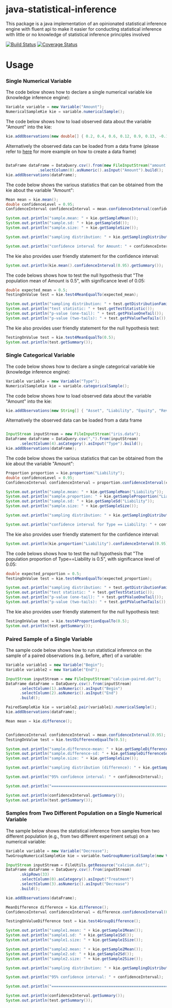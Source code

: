 # java-statistical-inference
This package is a java implementation of an opinionated statistical inference engine with fluent api to make it easier for conducting statistical inference with little or no knowledge of statistical inference principles involved

[![Build Status](https://travis-ci.org/chen0040/java-statistical-inference.svg?branch=master)](https://travis-ci.org/chen0040/java-statistical-inference) [![Coverage Status](https://coveralls.io/repos/github/chen0040/java-statistical-inference/badge.svg?branch=master)](https://coveralls.io/github/chen0040/java-statistical-inference?branch=master) 

# Usage

### Single Numerical Variable 

The code below shows how to declare a single numerical variable kie (knowledge inference engine):

```java
Variable variable = new Variable("Amount");
NumericalSampleKie kie = variable.numericalSample();
```

The code below shows how to load observed data about the variable "Amount" into the kie:

```java
kie.addObservations(new double[] { 0.2, 0.4, 0.6, 0.12, 0.9, 0.13, -0.12, -0.55, 0.5});
```

Alternatively the observed data can be loaded from a data frame (please refer to [here](https://github.com/chen0040/java-data-frame) for more example on how to create a data frame)

```java

DataFrame dataFrame = DataQuery.csv().from(new FileInputStream("amount.csv"))
              .selectColumn(0).asNumeric().asInput("Amount").build();
kie.addObservations(dataFrame);
```

The code below shows the various statistics that can be obtained from the kie about the variable "Amount":

```java
Mean mean = kie.mean();
double confidenceLevel = 0.95;
ConfidenceInterval confidenceInterval = mean.confidenceInterval(confidenceLevel);

System.out.println("sample.mean: " + kie.getSampleMean());
System.out.println("sample.sd: " + kie.getSampleSd());
System.out.println("sample.size: " + kie.getSampleSize());

System.out.println("sampling distribution: " + kie.getSamplingDistribution());

System.out.println("confidence interval for Amount: " + confidenceInterval);
```

The kie also provides user friendly statement for the confidence interval:

```java
System.out.println(kie.mean().confidenceInterval(0.95).getSummary());
```

The code belows shows how to test the null hypothesis that "The population mean of Amount is 0.5", with significance level of 0.05:

```java
double expected_mean = 0.5;
TestingOnValue test = kie.test4MeanEqualTo(expected_mean);

System.out.println("sampling distribution: " + test.getDistributionFamily());
System.out.println("test statistic: " + test.getTestStatistic());
System.out.println("p-value (one-tail): " + test.getPValueOneTail());
System.out.println("p-value (two-tails): " + test.getPValueTwoTails());
```

The kie also provides user friendly statement for the null hypothesis test:

```java
TestingOnValue test = kie.test4MeanEqualTo(0.5);
System.out.println(test.getSummary());
```

### Single Categorical Variable 

The code below shows how to declare a single categorical variable kie (knowledge inference engine):

```java
Variable variable = new Variable("Type");
NumericalSampleKie kie = variable.categoricalSample();
```

The code below shows how to load observed data about the variable "Amount" into the kie:

```java
kie.addObservations(new String[] { "Asset", "Liability", "Equity", "Revenue", "Expense", "Liability", "Equity", "Revenue", "Asset", "Liability", "Equity" });
```

Alternatively the observed data can be loaded from a data frame 

```java

InputStream inputStream = new FileInputStream("iris.data");
DataFrame dataFrame = DataQuery.csv(",").from(inputStream)
      .selectColumn(4).asCategory().asInput("Type").build();
kie.addObservations(dataFrame);
```

The code below shows the various statistics that can be obtained from the kie about the variable "Amount":

```java
Proportion proportion = kie.proportion("Liability");
double confidenceLevel = 0.95;
ConfidenceInterval confidenceInterval = proportion.confidenceInterval(confidenceLevel);

System.out.println("sample.mean: " + kie.getSampleMean("Liability"));
System.out.println("sample.proportion: " + kie.getSampleProportion("Liability"));
System.out.println("sample.sd: " + kie.getSampleSd("Liability"));
System.out.println("sample.size: " + kie.getSampleSize());

System.out.println("sampling distribution: " + kie.getSamplingDistribution());

System.out.println("confidence interval for Type == Liability: " + confidenceInterval);
```

The kie also provides user friendly statement for the confidence interval:

```java
System.out.println(kie.proportion("Liability").confidenceInterval(0.95).getSummary());
```

The code belows shows how to test the null hypothesis that "The population proportion of Type==Liability is 0.5", with significance level of 0.05:

```java
double expected_proportion = 0.5;
TestingOnValue test = kie.test4MeanEqualTo(expected_proportion);

System.out.println("sampling distribution: " + test.getDistributionFamily());
System.out.println("test statistic: " + test.getTestStatistic());
System.out.println("p-value (one-tail): " + test.getPValueOneTail());
System.out.println("p-value (two-tails): " + test.getPValueTwoTails());
```

The kie also provides user friendly statement for the null hypothesis test:

```java
TestingOnValue test = kie.test4ProportionEqualTo(0.5);
System.out.println(test.getSummary());
```

### Paired Sample of a Single Variable

The sample code below shows how to run statistical inference on the sample of a paired observations (e.g. before, after) of a variable:

```java
Variable variable1 = new Variable("Begin");
Variable variable2 = new Variable("End");

InputStream inputStream = new FileInputStream("calcium-paired.dat");
DataFrame dataFrame = DataQuery.csv().from(inputStream)
      .selectColumn(1).asNumeric().asInput("Begin")
      .selectColumn(2).asNumeric().asInput("End")
      .build();

PairedSampleKie kie = variable2.pair(variable1).numericalSample();
kie.addObservations(dataFrame);

Mean mean = kie.difference();


ConfidenceInterval confidenceInterval = mean.confidenceInterval(0.95);
TestingOnValue test = kie.testDifferenceEqualTo(0.5);

System.out.println("sample.difference-mean: " + kie.getSampleDifferenceMean());
System.out.println("sample.difference-sd: " + kie.getSampleDifferenceSd());
System.out.println("sample.size: " + kie.getSampleSize());

System.out.println("sampling distribution (difference): " + kie.getSamplingDistribution());

System.out.println("95% confidence interval: " + confidenceInterval);

System.out.println("========================================================");

System.out.println(confidenceInterval.getSummary());
System.out.println(test.getSummary());
```

### Samples from Two Different Population on a Single Numerical Variable

The sample below shows the statistical inference from samples from two different population (e.g., from two different experiment setup) on a numerical variable:

```java
Variable variable = new Variable("Decrease");
TwoGroupNumericalSampleKie kie = variable.twoGroupNumericalSample(new Variable("Treatment"), "Calcium", "Placebo");

InputStream inputStream = FileUtils.getResource("calcium.dat");
DataFrame dataFrame = DataQuery.csv().from(inputStream)
      .skipRows(33)
      .selectColumn(0).asCategory().asInput("Treatment")
      .selectColumn(3).asNumeric().asInput("Decrease")
      .build();

kie.addObservations(dataFrame);

MeanDifference difference = kie.difference();
ConfidenceInterval confidenceInterval = difference.confidenceInterval(0.95);

TestingOnValueDifference test = kie.test4GroupDifference();

System.out.println("sample1.mean: " + kie.getSample1Mean());
System.out.println("sample1.sd: " + kie.getSample1Sd());
System.out.println("sample1.size: " + kie.getSample1Size());

System.out.println("sample2.mean: " + kie.getSample2Mean());
System.out.println("sample2.sd: " + kie.getSample2Sd());
System.out.println("sample2.size: " + kie.getSample2Size());

System.out.println("sampling distribution: " + kie.getSamplingDistribution());

System.out.println("95% confidence interval: " + confidenceInterval);

System.out.println("========================================================");

System.out.println(confidenceInterval.getSummary());
System.out.println(test.getSummary());
```
